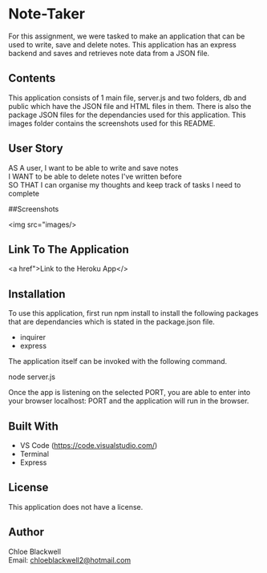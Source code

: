 # Note-Taker

For this assignment, we were tasked to make an application that can be used to write, save and delete notes. This application has an express backend and saves and retrieves note data from a JSON file. 


## Contents 

This application consists of 1 main file, server.js and two folders, db and public which have the JSON file and HTML files in them. There is also the package JSON files for the dependancies used for this application. This images folder contains the screenshots used for this README. 

## User Story 

AS A user, I want to be able to write and save notes<br>
I WANT to be able to delete notes I've written before<br>
SO THAT I can organise my thoughts and keep track of tasks I need to complete

##Screenshots 

<img src="images/>

## Link To The Application 

<a href">Link to the Heroku App</>

## Installation 

To use this application, first run npm install to install the following packages that are dependancies which is stated in the package.json file.

- inquirer
- express

The application itself can be invoked with the following command.

node server.js

Once the app is listening on the selected PORT, you are able to enter into your browser localhost: PORT and the application will run in the browser. 

## Built With 

- VS Code (https://code.visualstudio.com/)
- Terminal
- Express 

## License 

This application does not have a license.

## Author 

Chloe Blackwell<br>
Email: chloeblackwell2@hotmail.com
